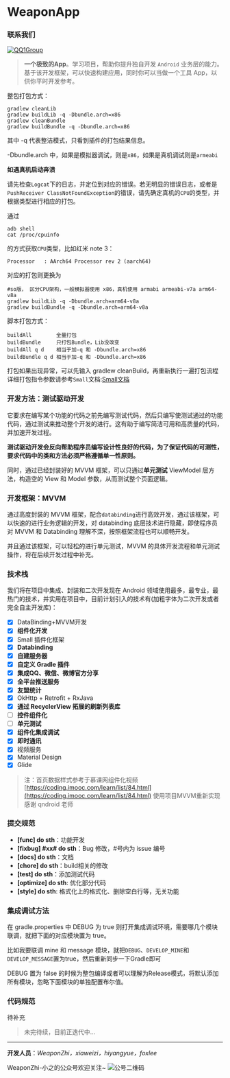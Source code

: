 # WeaponApp

### 联系我们

[![QQ1Group][qqgroupsvg]][qq1group]

>**一个极致的App**。学习项目，帮助你提升独自开发 `Android` 业务层的能力。基于该开发框架，可以快速构建应用，同时你可以当做一个工具 App，以供你平时开发参考。

整包打包方式：

```
gradlew cleanLib
gradlew buildLib -q -Dbundle.arch=x86
gradlew cleanBundle
gradlew buildBundle -q -Dbundle.arch=x86
```
其中 -q 代表整洁模式，只看到插件的打包结果信息。

-Dbundle.arch 中，如果是模拟器调试，则是`x86`，如果是真机调试则是`armeabi`

**如遇真机启动奔溃**

请先检查`Logcat`下的日志，并定位到对应的错误。若无明显的错误日志，或者是`PushReceiver ClassNotFoundException`的错误，请先确定真机的`CPU`的类型，并根据类型进行相应的打包。

通过
```
adb shell
cat /proc/cpuinfo  
```
的方式获取`CPU`类型，比如红米 note 3：
```
Processor	: AArch64 Processor rev 2 (aarch64)
```
对应的打包则更换为
```
#so版， 区分CPU架构，一般模拟器使用 x86，真机使用 armabi armeabi-v7a arm64-v8a
gradlew buildLib -q -Dbundle.arch=arm64-v8a
gradlew buildBundle -q -Dbundle.arch=arm64-v8a
```

脚本打包方式：

```
buildAll        全量打包
buildBundle     只打包Bundle，Lib没改变
buildAll q d    相当于加-q 和 -Dbundle.arch=x86
buildBundle q d 相当于加-q 和 -Dbundle.arch=x86
```

打包如果出现异常，可以先输入 gradlew cleanBuild，再重新执行一遍打包流程
详细打包指令参数请参考`Small`文档:[Small文档](http://code.wequick.net/Small/cn/compile-options)

### 开发方法：**测试驱动开发**

它要求在编写某个功能的代码之前先编写测试代码，然后只编写使测试通过的功能代码，通过测试来推动整个开发的进行。这有助于编写简洁可用和高质量的代码，并加速开发过程。

**测试驱动开发会反向帮助程序员编写设计性良好的代码，为了保证代码的可测性，要求代码中的类和方法必须严格遵循单一性原则。**

同时，通过已经封装好的 MVVM 框架，可以只通过**单元测试** ViewModel 层方法，构造空的 View 和 Model 参数，从而测试整个页面逻辑。

### 开发框架：**MVVM**

通过高度封装的 MVVM 框架，配合`databinding`进行高效开发，通过该框架，可以快速的进行业务逻辑的开发，对 databinding 底层技术进行隐藏，即使程序员对 MVVM 和 Databinding 理解不深，按照框架流程也可以顺畅开发。

并且通过该框架，可以轻松的进行单元测试，MVVM 的具体开发流程和单元测试操作，将在后续开发过程中补充。

### 技术栈

我们将在项目中集成、封装和二次开发现在 Android 领域使用最多，最专业，最热门的技术，并实用在项目中，目前计划引入的技术有(加粗字体为二次开发或者完全自主开发库)：

- [x] DataBinding+MVVM开发
- [x] **组件化开发**
- [x] Small 插件化框架
- [x] **Databinding**
- [x] **自建服务器**
- [x] **自定义 Gradle 插件**
- [x] **集成QQ、微信、微博官方分享**
- [x] **全平台推送服务**
- [x] **友盟统计**
- [x] OkHttp + Retrofit + RxJava
- [x] **通过 RecyclerView 拓展的刷新列表库**
- [ ] **控件组件化**
- [ ] **单元测试**
- [x] **组件化集成调试**
- [x] **即时通讯**
- [x] 视频服务
- [x] Material Design
- [x] Glide

>注：首页数据样式参考于慕课网组件化视频 [https://coding.imooc.com/learn/list/84.html](https://coding.imooc.com/learn/list/84.html) 使用项目MVVM重新实现
>感谢 qndroid 老师

### 提交规范

* **[func] do sth**：功能开发
* **[fixbug] #xx# do sth**：Bug 修改，#号内为 issue 编号
* **[docs] do sth**：文档
* **[chore] do sth**：build相关的修改
* **[test] do sth**：添加测试代码
* **[optimize] do sth**: 优化部分代码
* **[style] do sth**: 格式化上的格式化、删除空白行等，无关功能

### 集成调试方法
在 gradle.properties 中 DEBUG 为 true 则打开集成调试环境，需要哪几个模块联调，就把下面的对应模块置为 true。

比如我要联调 mine 和 message 模块，就把`DEBUG`、`DEVELOP_MINE`和`DEVELOP_MESSAGE`置为true，然后重新同步一下Gradle即可

DEBUG 置为 false 的时候为整包编译或者可以理解为Release模式，将默认添加所有模块，忽略下面模块的单独配置布尔值。


### 代码规范
待补充
>未完待续，目前正迭代中...


------------
**开发人员**：*WeaponZhi，xiaweizi，hiyangyue，foxlee*

WeaponZhi-小之的公众号欢迎关注~
![公号二维码](https://lh3.googleusercontent.com/-kxWJeTryKnM/WeWfwdZC8rI/AAAAAAAAABk/UvcN9QabJrMeyjJrrFe6dozHXjkMa5OQQCHMYCw/I/qrcode_for_gh_6c64ef149807_258.jpg)

[qqgroupsvg]: https://img.shields.io/badge/QQ群-559169318-ff73a3.svg
[qq1group]: https://jq.qq.com/?_wv=1027&k=5WqyE5X


